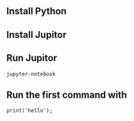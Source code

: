 ## Install Python

## Install Jupitor

## Run Jupitor
`jupyter-notebook`

## Run the first command with 
`print('hello');`

